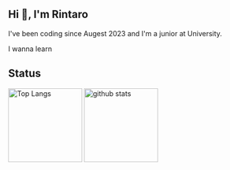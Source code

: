 <h2 align="left">Hi 👋, I'm Rintaro</h2>

<p align="left">
  I've been coding since Augest 2023 and I'm a junior at University. 
</p>

<p align="left">
  I wanna learn
  <img alt="", src="https://skillicons.dev/icons?i=python,django,js,vue">
</p>

<h2 align="left">Status</h2>

<p align="left"> 
  <img alt="Top Langs" height="150px" src="https://github-readme-stats.vercel.app/api/top-langs/?username=rintarotajima&layout=compact&show_icons=true&theme=onedark" />
  <img alt="github stats" height="150px" src="https://github-readme-stats.vercel.app/api?username=rintarotajima&theme=onedark&show_icons=ture" />
</p>


<!--
**rintarotajima/rintarotajima** is a ✨ _special_ ✨ repository because its `README.md` (this file) appears on your GitHub profile.

Here are some ideas to get you started:

- 🔭 I’m currently working on ...
- 🌱 I’m currently learning ...
- 👯 I’m looking to collaborate on ...
- 🤔 I’m looking for help with ...
- 💬 Ask me about ...
- 📫 How to reach me: ...
- 😄 Pronouns: ...
- ⚡ Fun fact: ...
-->
